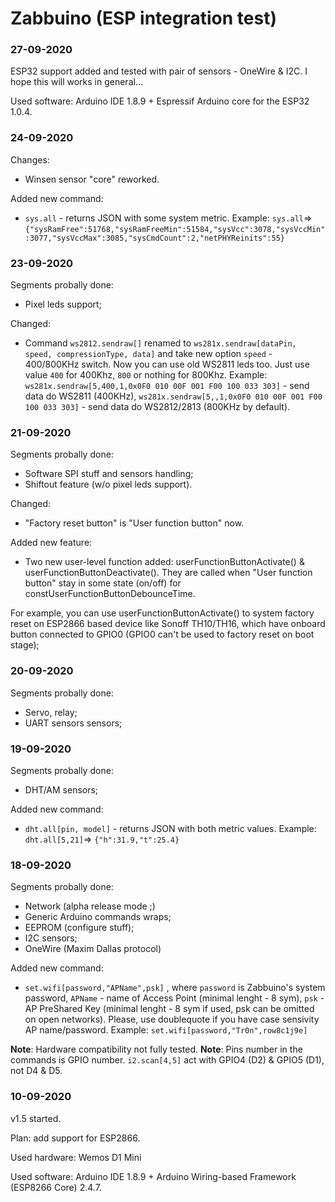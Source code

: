 # Zabbuino (ESP integration test)

### 27-09-2020

ESP32 support added and tested with pair of sensors - OneWire & I2C. I hope this will works in general...

Used software: Arduino IDE 1.8.9 + Espressif Arduino core for the ESP32 1.0.4.

### 24-09-2020
Changes:
 - Winsen sensor "core" reworked.

Added new command:
 - `sys.all` - returns JSON with some system metric. Example: `sys.all`=> `{"sysRamFree":51768,"sysRamFreeMin":51584,"sysVcc":3078,"sysVccMin":3077,"sysVccMax":3085,"sysCmdCount":2,"netPHYReinits":55}`

### 23-09-2020
Segments probally done:
 - Pixel leds support;

Changed:
 - Command `ws2812.sendraw[]` renamed to `ws281x.sendraw[dataPin, speed, compressionType, data]` and take new option `speed` - 400/800KHz switch. Now you can use old WS2811 leds too. Just use value `400` for 400Khz, `800` or nothing for 800Khz.
Example: `ws281x.sendraw[5,400,1,0x0F0 010 00F 001 F00 100 033 303]` - send data do WS2811 (400KHz), `ws281x.sendraw[5,,1,0x0F0 010 00F 001 F00 100 033 303]` - send data do WS2812/2813 (800KHz by default).


### 21-09-2020
Segments probally done:
 - Software SPI stuff and sensors handling;
 - Shiftout feature (w/o pixel leds support).

Changed:
 - "Factory reset button" is "User function button" now.

Added new feature:
 - Two new user-level function added: userFunctionButtonActivate() & userFunctionButtonDeactivate(). They are called when "User function button" stay in some state (on/off) for constUserFunctionButtonDebounceTime.

For example, you can use userFunctionButtonActivate() to system factory reset on ESP2866 based device like Sonoff TH10/TH16, which have onboard button connected to GPIO0 (GPIO0 can't be used to factory reset on boot stage);

### 20-09-2020
Segments probally done:
- Servo, relay;
- UART sensors sensors;

### 19-09-2020
Segments probally done:
- DHT/AM sensors;

Added new command:
- `dht.all[pin, model]` - returns JSON with both metric values. Example: `dht.all[5,21]`=> `{"h":31.9,"t":25.4}`

### 18-09-2020
Segments probally done:
- Network (alpha release mode ;)
- Generic Arduino commands wraps;
- EEPROM (configure stuff);
- I2C sensors;
- OneWire (Maxim Dallas protocol)

Added new command:
- `set.wifi[password,"APName",psk]` , where `password` is Zabbuino's system password, `APName` - name of Access Point (minimal lenght - 8 sym), `psk` - AP PreShared Key (minimal lenght - 8 sym if used, psk can be omitted on open networks). Please, use doublequote if you have case sensivity AP name/password. Example: `set.wifi[password,"Tr0n",row8c1j9e]`

**Note**: Hardware compatibility not fully tested.
**Note**: Pins number in the commands is GPIO number. `i2.scan[4,5]` act with GPIO4 (D2) & GPIO5 (D1), not D4 & D5.

### 10-09-2020
v1.5 started. 

Plan: add support for ESP2866.

Used hardware: Wemos D1 Mini

Used software: Arduino IDE 1.8.9 + Arduino Wiring-based Framework (ESP8266 Core) 2.4.7.
